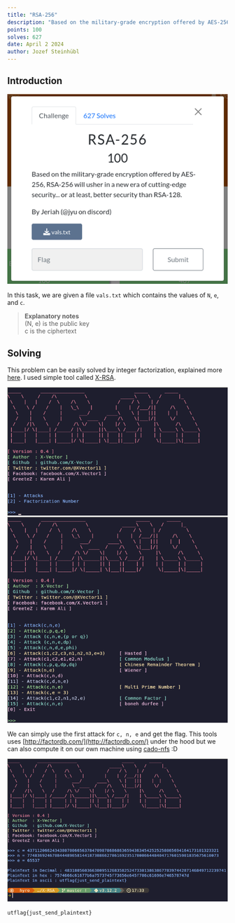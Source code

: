 ```yaml
---
title: "RSA-256"
description: "Based on the military-grade encryption offered by AES-256, RSA-256 will usher in a new era of cutting-edge security... or at least, better security than RSA-128."
points: 100
solves: 627
date: April 2 2024
author: Jozef Steinhübl
---
```


## Introduction

![task](https://raw.githubusercontent.com/GerlachSnezka/utctf/main/assets/2024-crypto-rsa256-task.png)

In this task, we are given a file `vals.txt` which contains the values of `N`, `e`, and `c`.

> **Explanatory notes**  
> (N, e) is the public key  
> c is the ciphertext  

## Solving

This problem can be easily solved by integer factorization, explained more [here](https://en.wikipedia.org/wiki/RSA_(cryptosystem)#Security_and_practical_considerations). I used simple tool called [X-RSA](https://github.com/X-Vector/X-RSA).

![x-rsa one](https://raw.githubusercontent.com/GerlachSnezka/utctf/main/assets/2024-crypto-rsa256.png)  
![x-rsa second](https://raw.githubusercontent.com/GerlachSnezka/utctf/main/assets/2024-crypto-rsa256-2.png)

We can simply use the first attack for `c, n, e` and get the flag.
This tools uses [http://factordb.com/](http://factordb.com/) under the hood but we can also compute it on our own machine using [cado-nfs](https://cado-nfs.gitlabpages.inria.fr/) :D 

![x-rsa third](https://raw.githubusercontent.com/GerlachSnezka/utctf/main/assets/2024-crypto-rsa256-3.png)

```
utflag{just_send_plaintext}
```